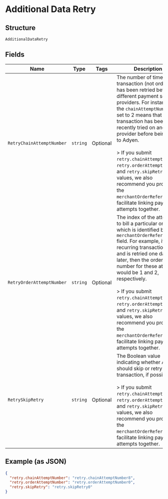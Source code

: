 
# Additional Data Retry

## Structure

`AdditionalDataRetry`

## Fields

| Name | Type | Tags | Description |
|  --- | --- | --- | --- |
| `RetryChainAttemptNumber` | `string` | Optional | The number of times the transaction (not order) has been retried between different payment service providers. For instance, the `chainAttemptNumber` set to 2 means that this transaction has been recently tried on another provider before being sent to Adyen.<br><br>> If you submit `retry.chainAttemptNumber`, `retry.orderAttemptNumber`, and `retry.skipRetry` values, we also recommend you provide the `merchantOrderReference` to facilitate linking payment attempts together. |
| `RetryOrderAttemptNumber` | `string` | Optional | The index of the attempt to bill a particular order, which is identified by the `merchantOrderReference` field. For example, if a recurring transaction fails and is retried one day later, then the order number for these attempts would be 1 and 2, respectively.<br><br>> If you submit `retry.chainAttemptNumber`, `retry.orderAttemptNumber`, and `retry.skipRetry` values, we also recommend you provide the `merchantOrderReference` to facilitate linking payment attempts together. |
| `RetrySkipRetry` | `string` | Optional | The Boolean value indicating whether Adyen should skip or retry this transaction, if possible.<br><br>> If you submit `retry.chainAttemptNumber`, `retry.orderAttemptNumber`, and `retry.skipRetry` values, we also recommend you provide the `merchantOrderReference` to facilitate linking payment attempts together. |

## Example (as JSON)

```json
{
  "retry.chainAttemptNumber": "retry.chainAttemptNumber8",
  "retry.orderAttemptNumber": "retry.orderAttemptNumber0",
  "retry.skipRetry": "retry.skipRetry0"
}
```

